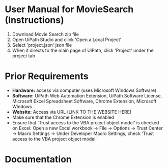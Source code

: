 # User Manual for MovieSearch (Instructions)
  1. Download Movie Search zip file
  2. Open UiPath Studio and click 'Open a Local Project'
  3. Select 'project.json' json file
  4. When it directs to the main page of UiPath, click 'Project' under the project tab

# Prior Requirements
- **Hardware:** access via computer (uses Microsoft Windows Software)
- **Software:** UiPath Web Automation Extension, UiPath Software License, Microsoft Excel Spreadsheet Software, Chrome Extension, Microsoft Windows
- **Website:** Access via URL (LINK TO THE WEBSITE HERE)
- Make sure that the Chrome Extension is enabled
- Ensure that 'Trust access to the VBA project object model' is checked on Excel: Open a new Excel workbook -> File -> Options -> Trust Center -> Macro Settings -> Under Developer Macro Settings, check 'Trust access to the VBA project object model'

# Documentation 
